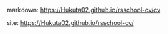 
markdown: https://Hukuta02.github.io/rsschool-cv/cv

site: https://Hukuta02.github.io/rsschool-cv/

